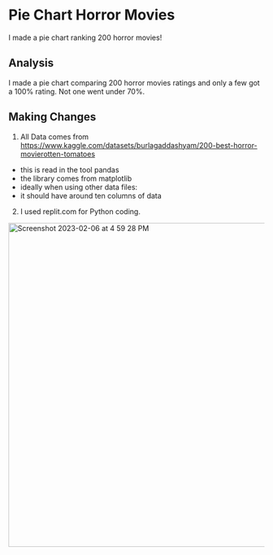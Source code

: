 # Pie Chart Horror Movies
I made a pie chart ranking 200 horror movies!

## Analysis
I made a pie chart comparing 200 horror movies ratings and only a few got a 100% rating. Not one went under 70%.

## Making Changes
1. All Data comes from https://www.kaggle.com/datasets/burlagaddashyam/200-best-horror-movierotten-tomatoes
* this is read in the tool pandas
* the library comes from matplotlib
* ideally when using other data files:
* it should have around ten columns of data
 
2. I used replit.com for Python coding.
<img width="637" alt="Screenshot 2023-02-06 at 4 59 28 PM" src="https://user-images.githubusercontent.com/120290932/217097803-83b6ece6-5299-4698-9687-577c29b48923.png">
